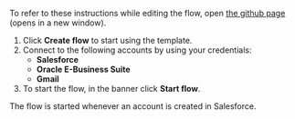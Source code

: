 To refer to these instructions while editing the flow, open [the github page](https://github.com/ot4i/app-connect-templates/tree/master/resources/markdown/Syncs%20Salesforce%20accounts%20with%20Oracle%20E-Business%20Suite%20customers_instructions.md) (opens in a new window).

1. Click **Create flow** to start using the template.
2. Connect to the following accounts by using your credentials:
   - **Salesforce** 
   - **Oracle E-Business Suite**
   - **Gmail**
3. To start the flow, in the banner click **Start flow**.

The flow is started whenever an account is created in Salesforce.

